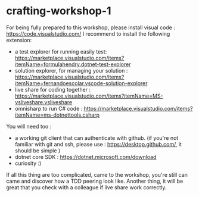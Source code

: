 # crafting-workshop-1

For being fully prepared to this workshop, please install visual code : <https://code.visualstudio.com/>
I recommend to install the following extension:

* a test explorer for running easily test:  <https://marketplace.visualstudio.com/items?itemName=formulahendry.dotnet-test-explorer>
* solution explorer, for managing your solution : <https://marketplace.visualstudio.com/items?itemName=fernandoescolar.vscode-solution-explorer>
* live share for coding together : <https://marketplace.visualstudio.com/items?itemName=MS-vsliveshare.vsliveshare>
* omnisharp to run C# code : <https://marketplace.visualstudio.com/items?itemName=ms-dotnettools.csharp>

You will need too :

* a working git client that can authenticate with github. (if you're not familiar with git and ssh, please use : <https://desktop.github.com/>, it should be simple )
* dotnet core SDK : <https://dotnet.microsoft.com/download>
* curiosity :)

If all this thing are too complicated, came to the workshop, you're still can came and discover how a TDD peering look like.
Another thing, it will be great that you check with a colleague if live share work correctly.
